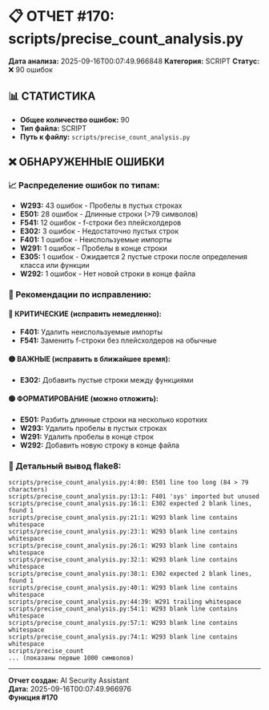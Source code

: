 # 📋 ОТЧЕТ #170: scripts/precise_count_analysis.py

**Дата анализа:** 2025-09-16T00:07:49.966848
**Категория:** SCRIPT
**Статус:** ❌ 90 ошибок

## 📊 СТАТИСТИКА

- **Общее количество ошибок:** 90
- **Тип файла:** SCRIPT
- **Путь к файлу:** `scripts/precise_count_analysis.py`

## ❌ ОБНАРУЖЕННЫЕ ОШИБКИ

### 📈 Распределение ошибок по типам:

- **W293:** 43 ошибок - Пробелы в пустых строках
- **E501:** 28 ошибок - Длинные строки (>79 символов)
- **F541:** 12 ошибок - f-строки без плейсхолдеров
- **E302:** 3 ошибок - Недостаточно пустых строк
- **F401:** 1 ошибок - Неиспользуемые импорты
- **W291:** 1 ошибок - Пробелы в конце строки
- **E305:** 1 ошибок - Ожидается 2 пустые строки после определения класса или функции
- **W292:** 1 ошибок - Нет новой строки в конце файла

### 🎯 Рекомендации по исправлению:

#### 🔴 КРИТИЧЕСКИЕ (исправить немедленно):
- **F401:** Удалить неиспользуемые импорты
- **F541:** Заменить f-строки без плейсхолдеров на обычные

#### 🟡 ВАЖНЫЕ (исправить в ближайшее время):
- **E302:** Добавить пустые строки между функциями

#### 🟢 ФОРМАТИРОВАНИЕ (можно отложить):
- **E501:** Разбить длинные строки на несколько коротких
- **W293:** Удалить пробелы в пустых строках
- **W291:** Удалить пробелы в конце строк
- **W292:** Добавить новую строку в конце файла

### 📝 Детальный вывод flake8:

```
scripts/precise_count_analysis.py:4:80: E501 line too long (84 > 79 characters)
scripts/precise_count_analysis.py:13:1: F401 'sys' imported but unused
scripts/precise_count_analysis.py:16:1: E302 expected 2 blank lines, found 1
scripts/precise_count_analysis.py:21:1: W293 blank line contains whitespace
scripts/precise_count_analysis.py:23:1: W293 blank line contains whitespace
scripts/precise_count_analysis.py:26:1: W293 blank line contains whitespace
scripts/precise_count_analysis.py:32:1: W293 blank line contains whitespace
scripts/precise_count_analysis.py:38:1: E302 expected 2 blank lines, found 1
scripts/precise_count_analysis.py:40:1: W293 blank line contains whitespace
scripts/precise_count_analysis.py:44:39: W291 trailing whitespace
scripts/precise_count_analysis.py:54:1: W293 blank line contains whitespace
scripts/precise_count_analysis.py:57:1: W293 blank line contains whitespace
scripts/precise_count_analysis.py:74:1: W293 blank line contains whitespace
scripts/precise_count
... (показаны первые 1000 символов)
```

---
**Отчет создан:** AI Security Assistant  
**Дата:** 2025-09-16T00:07:49.966976  
**Функция #170**
